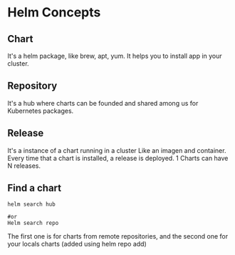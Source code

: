 # Helm Concepts
## Chart
It's a helm package, like brew, apt, yum. It helps you to install app in your cluster.

## Repository
It's a hub where charts can be founded and shared among us for Kubernetes packages.

## Release
It's a instance of a chart running in a cluster
Like an imagen and container. Every time that a chart is installed, a release is deployed. 1 Charts can have N releases.

## Find a chart
```
helm search hub

#or
Helm search repo
```
The first one is for charts from remote repositories, and the second one for your locals charts (added using helm repo add)

```helm status release-name
